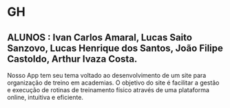 # GH
## ALUNOS : Ivan Carlos Amaral, Lucas Saito Sanzovo, Lucas Henrique dos Santos, João Filipe Castoldo, Arthur Ivaza Costa.
Nosso App tem seu tema voltado ao desenvolvimento de um site para organização de treino em academias.
O objetivo do site é facilitar a gestão e execução de rotinas de treinamento físico através de uma plataforma online, intuitiva e eficiente.
 <br />
<br />

